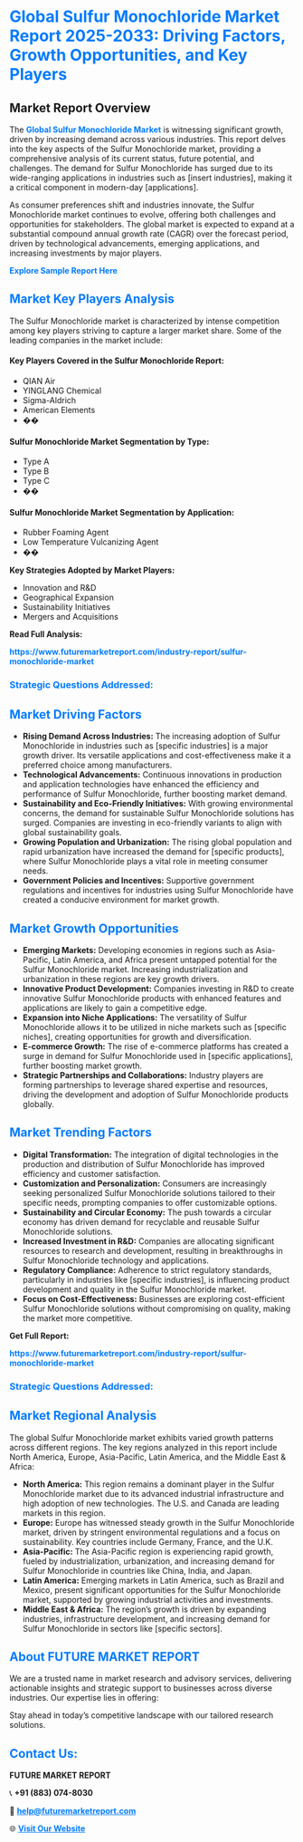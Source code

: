 <h1 style="color: #007BFF;">Global Sulfur Monochloride Market Report 2025-2033: Driving Factors, Growth Opportunities, and Key Players</h1>

<section id="overview">
<h2>Market Report Overview</h2>
<p>The <a href="https://www.futuremarketreport.com/industry-report/sulfur-monochloride-market" style="color: #007BFF; text-decoration: none;"><strong>Global Sulfur Monochloride Market</strong></a> is witnessing significant growth, driven by increasing demand across various industries. This report delves into the key aspects of the Sulfur Monochloride market, providing a comprehensive analysis of its current status, future potential, and challenges. The demand for Sulfur Monochloride has surged due to its wide-ranging applications in industries such as [insert industries], making it a critical component in modern-day [applications].</p>
<p>As consumer preferences shift and industries innovate, the Sulfur Monochloride market continues to evolve, offering both challenges and opportunities for stakeholders. The global market is expected to expand at a substantial compound annual growth rate (CAGR) over the forecast period, driven by technological advancements, emerging applications, and increasing investments by major players.</p>
</section>

<section id="overview">
<p><a href="https://www.futuremarketreport.com/request-sample/reportId=118408" style="color: #007BFF; text-decoration: none;"><strong>Explore Sample Report Here</strong></a></p>
</section>

<section id="key-players">
<h2 style="color: #007BFF;">Market Key Players Analysis</h2>
<p>The Sulfur Monochloride market is characterized by intense competition among key players striving to capture a larger market share. Some of the leading companies in the market include:</p>
<h4>Key Players Covered in the Sulfur Monochloride Report:</h4>
<ul><li>QIAN Air</li><li>YINGLANG Chemical</li><li>Sigma-Aldrich</li><li>American Elements</li><li>��</li></ul>
<h4>Sulfur Monochloride Market Segmentation by Type:</h4>
<ul><li>Type A</li><li>Type B</li><li>Type C</li><li>��</li></ul>

<h4>Sulfur Monochloride Market Segmentation by Application:</h4>
<ul><li>Rubber Foaming Agent</li><li>Low Temperature Vulcanizing Agent</li><li>��</li></ul>
<p><strong>Key Strategies Adopted by Market Players:</strong></p>
<ul>
<li>Innovation and R&D</li>
<li>Geographical Expansion</li>
<li>Sustainability Initiatives</li>
<li>Mergers and Acquisitions</li>
</ul>
</section>

<section>
<p><strong>Read Full Analysis: </strong></p><a href="https://www.futuremarketreport.com/industry-report/sulfur-monochloride-market" style="color: #007BFF; text-decoration: none;"><strong>https://www.futuremarketreport.com/industry-report/sulfur-monochloride-market</strong></a>
<h3 style="color: #007BFF;">Strategic Questions Addressed:</h3>
</section>

<section id="driving-factors">
<h2 style="color: #007BFF;">Market Driving Factors</h2>
<ul>
<li><strong>Rising Demand Across Industries:</strong> The increasing adoption of Sulfur Monochloride in industries such as [specific industries] is a major growth driver. Its versatile applications and cost-effectiveness make it a preferred choice among manufacturers.</li>
<li><strong>Technological Advancements:</strong> Continuous innovations in production and application technologies have enhanced the efficiency and performance of Sulfur Monochloride, further boosting market demand.</li>
<li><strong>Sustainability and Eco-Friendly Initiatives:</strong> With growing environmental concerns, the demand for sustainable Sulfur Monochloride solutions has surged. Companies are investing in eco-friendly variants to align with global sustainability goals.</li>
<li><strong>Growing Population and Urbanization:</strong> The rising global population and rapid urbanization have increased the demand for [specific products], where Sulfur Monochloride plays a vital role in meeting consumer needs.</li>
<li><strong>Government Policies and Incentives:</strong> Supportive government regulations and incentives for industries using Sulfur Monochloride have created a conducive environment for market growth.</li>
</ul>
</section>

<section id="growth-opportunities">
<h2 style="color: #007BFF;">Market Growth Opportunities</h2>
<ul>
<li><strong>Emerging Markets:</strong> Developing economies in regions such as Asia-Pacific, Latin America, and Africa present untapped potential for the Sulfur Monochloride market. Increasing industrialization and urbanization in these regions are key growth drivers.</li>
<li><strong>Innovative Product Development:</strong> Companies investing in R&D to create innovative Sulfur Monochloride products with enhanced features and applications are likely to gain a competitive edge.</li>
<li><strong>Expansion into Niche Applications:</strong> The versatility of Sulfur Monochloride allows it to be utilized in niche markets such as [specific niches], creating opportunities for growth and diversification.</li>
<li><strong>E-commerce Growth:</strong> The rise of e-commerce platforms has created a surge in demand for Sulfur Monochloride used in [specific applications], further boosting market growth.</li>
<li><strong>Strategic Partnerships and Collaborations:</strong> Industry players are forming partnerships to leverage shared expertise and resources, driving the development and adoption of Sulfur Monochloride products globally.</li>
</ul>
</section>

<section id="trending-factors">
<h2 style="color: #007BFF;">Market Trending Factors</h2>
<ul>
<li><strong>Digital Transformation:</strong> The integration of digital technologies in the production and distribution of Sulfur Monochloride has improved efficiency and customer satisfaction.</li>
<li><strong>Customization and Personalization:</strong> Consumers are increasingly seeking personalized Sulfur Monochloride solutions tailored to their specific needs, prompting companies to offer customizable options.</li>
<li><strong>Sustainability and Circular Economy:</strong> The push towards a circular economy has driven demand for recyclable and reusable Sulfur Monochloride solutions.</li>
<li><strong>Increased Investment in R&D:</strong> Companies are allocating significant resources to research and development, resulting in breakthroughs in Sulfur Monochloride technology and applications.</li>
<li><strong>Regulatory Compliance:</strong> Adherence to strict regulatory standards, particularly in industries like [specific industries], is influencing product development and quality in the Sulfur Monochloride market.</li>
<li><strong>Focus on Cost-Effectiveness:</strong> Businesses are exploring cost-efficient Sulfur Monochloride solutions without compromising on quality, making the market more competitive.</li>
</ul>
</section>

<section>
<p><strong>Get Full Report: </strong></p><a href="https://www.futuremarketreport.com/industry-report/sulfur-monochloride-market" style="color: #007BFF; text-decoration: none;"><strong>https://www.futuremarketreport.com/industry-report/sulfur-monochloride-market</strong></a>
<h3 style="color: #007BFF;">Strategic Questions Addressed:</h3>
</section>


<section id="regional-analysis">
<h2 style="color: #007BFF;">Market Regional Analysis</h2>
<p>The global Sulfur Monochloride market exhibits varied growth patterns across different regions. The key regions analyzed in this report include North America, Europe, Asia-Pacific, Latin America, and the Middle East & Africa:</p>
<ul>
<li><strong>North America:</strong> This region remains a dominant player in the Sulfur Monochloride market due to its advanced industrial infrastructure and high adoption of new technologies. The U.S. and Canada are leading markets in this region.</li>
<li><strong>Europe:</strong> Europe has witnessed steady growth in the Sulfur Monochloride market, driven by stringent environmental regulations and a focus on sustainability. Key countries include Germany, France, and the U.K.</li>
<li><strong>Asia-Pacific:</strong> The Asia-Pacific region is experiencing rapid growth, fueled by industrialization, urbanization, and increasing demand for Sulfur Monochloride in countries like China, India, and Japan.</li>
<li><strong>Latin America:</strong> Emerging markets in Latin America, such as Brazil and Mexico, present significant opportunities for the Sulfur Monochloride market, supported by growing industrial activities and investments.</li>
<li><strong>Middle East & Africa:</strong> The region’s growth is driven by expanding industries, infrastructure development, and increasing demand for Sulfur Monochloride in sectors like [specific sectors].</li>
</ul>
</section>

<footer>
<h2 style="color: #007BFF;">About FUTURE MARKET REPORT</h2>
<p>We are a trusted name in market research and advisory services, delivering actionable insights and strategic support to businesses across diverse industries. Our expertise lies in offering:</p>

<p>Stay ahead in today’s competitive landscape with our tailored research solutions.</p>

<h2 style="color: #007BFF;">Contact Us:</h2>
<p><strong>FUTURE MARKET REPORT</strong></p>
<p>📞 <strong>+91 (883) 074-8030</strong></p>
<p>📧 <strong><a href="mailto:help@futuremarketreport.com" style="color: #007BFF;">help@futuremarketreport.com</a></strong></p>
<p>🌐 <strong><a href="https://www.futuremarketreport.com/" style="color: #007BFF;">Visit Our Website</a></strong></p>
</footer>